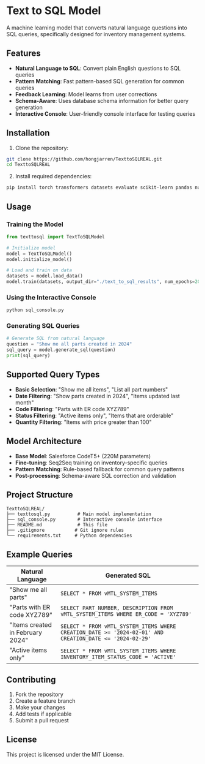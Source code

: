 # Text to SQL Model

A machine learning model that converts natural language questions into SQL queries, specifically designed for inventory management systems.

## Features

- **Natural Language to SQL**: Convert plain English questions to SQL queries
- **Pattern Matching**: Fast pattern-based SQL generation for common queries
- **Feedback Learning**: Model learns from user corrections
- **Schema-Aware**: Uses database schema information for better query generation
- **Interactive Console**: User-friendly console interface for testing queries

## Installation

1. Clone the repository:
```bash
git clone https://github.com/hongjarren/TexttoSQLREAL.git
cd TexttoSQLREAL
```

2. Install required dependencies:
```bash
pip install torch transformers datasets evaluate scikit-learn pandas numpy
```

## Usage

### Training the Model

```python
from texttosql import TextToSQLModel

# Initialize model
model = TextToSQLModel()
model.initialize_model()

# Load and train on data
datasets = model.load_data()
model.train(datasets, output_dir="./text_to_sql_results", num_epochs=20)
```

### Using the Interactive Console

```bash
python sql_console.py
```

### Generating SQL Queries

```python
# Generate SQL from natural language
question = "Show me all parts created in 2024"
sql_query = model.generate_sql(question)
print(sql_query)
```

## Supported Query Types

- **Basic Selection**: "Show me all items", "List all part numbers"
- **Date Filtering**: "Show parts created in 2024", "Items updated last month"
- **Code Filtering**: "Parts with ER code XYZ789"
- **Status Filtering**: "Active items only", "Items that are orderable"
- **Quantity Filtering**: "Items with price greater than 100"

## Model Architecture

- **Base Model**: Salesforce CodeT5+ (220M parameters)
- **Fine-tuning**: Seq2Seq training on inventory-specific queries
- **Pattern Matching**: Rule-based fallback for common query patterns
- **Post-processing**: Schema-aware SQL correction and validation

## Project Structure

```
TexttoSQLREAL/
├── texttosql.py          # Main model implementation
├── sql_console.py        # Interactive console interface
├── README.md             # This file
├── .gitignore           # Git ignore rules
└── requirements.txt     # Python dependencies
```

## Example Queries

| Natural Language | Generated SQL |
|-----------------|---------------|
| "Show me all parts" | `SELECT * FROM vMTL_SYSTEM_ITEMS` |
| "Parts with ER code XYZ789" | `SELECT PART_NUMBER, DESCRIPTION FROM vMTL_SYSTEM_ITEMS WHERE ER_CODE = 'XYZ789'` |
| "Items created in February 2024" | `SELECT * FROM vMTL_SYSTEM_ITEMS WHERE CREATION_DATE >= '2024-02-01' AND CREATION_DATE <= '2024-02-29'` |
| "Active items only" | `SELECT * FROM vMTL_SYSTEM_ITEMS WHERE INVENTORY_ITEM_STATUS_CODE = 'ACTIVE'` |

## Contributing

1. Fork the repository
2. Create a feature branch
3. Make your changes
4. Add tests if applicable
5. Submit a pull request

## License

This project is licensed under the MIT License.
